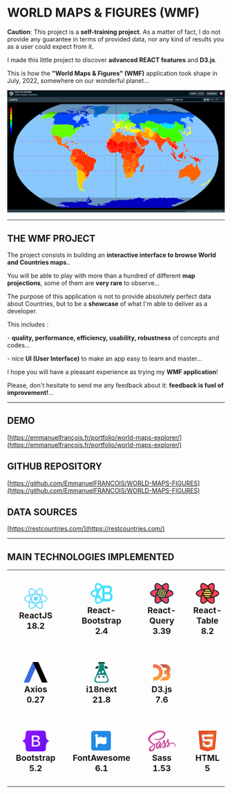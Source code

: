 # WORLD MAPS & FIGURES (WMF)

**Caution**: This project is a **self-training project**. As a matter of fact, I do not provide any guarantee in terms of provided data, nor any kind of results you as a user could expect from it.

I made this little project to discover **advanced REACT features** and **D3.js**.

This is how the **"World Maps & Figures" (WMF)** application took shape in July, 2022, somewhere on our wonderful planet...

![World-Maps-Figures](World-Maps-Figures.png "World-Maps-Figures")

---

## THE WMF PROJECT

<p>The project consists in building an <strong>interactive interface to browse World and Countries maps.</strong>.</p>
<p>You will be able to play with more than a hundred of different <strong>map projections</strong>, some of them are <strong>very rare</strong> to observe...</p>
<p>The purpose of this application is not to provide absolutely perfect data about Countries, but to be a <strong>showcase</strong> of what I'm able to deliver as a developer.</p>
<p>This includes :</p>
<p>- <strong>quality, performance, efficiency, usability, robustness</strong> of concepts and codes...</p>
<p>- nice <strong>UI (User Interface)</strong> to make an app easy to learn and master...</p>

<p>I hope you will have a pleasant experience as trying my <strong>WMF application</strong>!</p>
<p>Please, don't hesitate to send me any feedback about it: <strong>feedback is fuel of improvement!</strong>...</p>

---

## DEMO
[https://emmanuelfrançois.fr/portfolio/world-maps-explorer/](https://emmanuelfrançois.fr/portfolio/world-maps-explorer/)

## GITHUB REPOSITORY
[https://github.com/EmmanuelFRANCOIS/WORLD-MAPS-FIGURES](https://github.com/EmmanuelFRANCOIS/WORLD-MAPS-FIGURES)

## DATA SOURCES
[https://restcountries.com/](https://restcountries.com/)

---

## MAIN TECHNOLOGIES IMPLEMENTED

<table style="width: 100%; border-collapse: collapse; border: none !important;">
  <tbody>
    <tr style="border: none; text-align: center;">
      <td align="center" style="padding: 30px 20px; border: none;">
        <picture><img src="./src/assets/logos/React.svg" alt="react" height="48" /></picture>
        <div style="font-size: 1.2rem; font-weight: bold;">ReactJS<br />18.2</div>
      </td>
      <td align="center" style="padding: 30px 20px; border: none;">
        <img src="./src/assets/logos/React-Bootstrap.svg" alt="react-bootstrap" height="48" />
        <div style="font-size: 1.2rem; font-weight: bold;">React-Bootstrap<br />2.4</div>
      </td>
      <td align="center" style="padding: 30px 20px; border: none;">
        <img src="./src/assets/logos/React-Query.svg" alt="react-query" height="48" />
        <div style="font-size: 1.2rem; font-weight: bold;">React-Query<br />3.39</div>
      </td>
      <td align="center" style="padding: 30px 20px; border: none;">
        <img src="./src/assets/logos/React-Table.svg" alt="react-table" height="48" />
        <div style="font-size: 1.2rem; font-weight: bold;">React-Table<br />8.2</div>
      </td>
      <td align="center" style="padding: 30px 20px; border: none;">
        <img src="./src/assets/logos/React-i18next.svg" alt="react-i18next" height="48" />
        <div style="font-size: 1.2rem; font-weight: bold;">React-i18next<br />11.1</div>
      </td>
      <td align="center" style="padding: 30px 20px; border: none;">
      </td>
    </tr>
    <tr style="margin: 0 30px 0 30px; text-align: center;">
      <td align="center" style="padding: 30px 20px; border: none;">
        <img src="./src/assets/logos/Axios.svg" alt="axios" height="48" />
        <div style="font-size: 1.2rem; font-weight: bold;">Axios<br />0.27</div>
      </td>
      <td align="center" style="padding: 30px 20px; border: none;">
        <img src="./src/assets/logos/i18next.svg" alt="i18next" height="48" />
        <div style="font-size: 1.2rem; font-weight: bold;">i18next<br />21.8</div>
      </td>
      <td align="center" style="padding: 30px 20px; border: none;">
        <img src="./src/assets/logos/D3js.svg" alt="d3-js" height="48" />
        <div style="font-size: 1.2rem; font-weight: bold;">D3.js<br />7.6</div>
      </td>
      <td align="center" style="padding: 30px 20px; border: none;">
      </td>
      <td align="center" style="padding: 30px 20px; border: none;">
      </td>
      <td align="center" style="padding: 30px 20px; border: none;">
      </td>
    </tr>
    <tr style="margin: 0 30px 0 30px; text-align: center;">
      <td align="center" style="padding: 30px 20px; border: none;">
        <img src="./src/assets/logos/Bootstrap.svg" alt="javascript" height="48" />
        <div style="font-size: 1.2rem; font-weight: bold;">Bootstrap<br />5.2</div>
      </td>
      <td align="center" style="padding: 30px 20px; border: none;">
        <img src="./src/assets/logos/FontAwesome.svg" alt="javascript" height="48" />
        <div style="font-size: 1.2rem; font-weight: bold;">FontAwesome<br />6.1</div>
      </td>
      <td align="center" style="padding: 30px 20px; border: none;">
        <img src="./src/assets/logos/Sass.svg" alt="javascript" height="48" />
        <div style="font-size: 1.2rem; font-weight: bold;">Sass<br />1.53</div>
      </td>
      <td align="center" style="padding: 30px 20px; border: none;">
        <img src="./src/assets/logos/HTML5.svg" alt="html5" height="48" />
        <div style="font-size: 1.2rem; font-weight: bold;">HTML<br />5</div>
      </td>
      <td align="center" style="padding: 30px 20px; border: none;">
        <img src="./src/assets/logos/CSS3.svg" alt="css3" height="48" />
        <div style="font-size: 1.2rem; font-weight: bold;">CSS<br />3</div>
      </td>
      <td align="center" style="padding: 30px 20px; border: none;">
        <img src="./src/assets/logos/Javascript.svg" alt="javascript" height="48" />
        <div style="font-size: 1.2rem; font-weight: bold;">Javascript<br />ES6</div>
      </td>
    </tr>
  </tbody>
</table>


